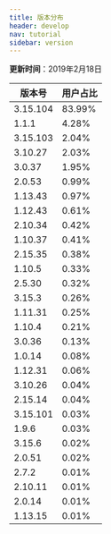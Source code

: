 ```yaml
---
title: 版本分布
header: develop
nav: tutorial
sidebar: version
---
```

**更新时间**：2019年2月18日

|版本号|用户占比|
|---|---|
|3.15.104|83.99%|
|1.1.1|4.28%|
|3.15.103|2.04%|
|3.10.27|2.03%|
|3.0.37|1.95%|
|2.0.53|0.99%|
|1.13.43|0.97%|
|1.12.43|0.61%|
|2.10.34|0.42%|
|1.10.37|0.41%|
|2.15.35|0.38%|
|1.10.5|0.33%|
|2.5.30|0.32%|
|3.15.3|0.26%|
|1.11.31|0.25%|
|1.10.4|0.21%|
|3.0.36|0.13%|
|1.0.14|0.08%|
|1.12.31|0.06%|
|3.10.26|0.04%|
|2.15.14|0.04%|
|3.15.101|0.03%|
|1.9.6|0.03%|
|3.15.6|0.02%|
|2.0.51|0.02%|
|2.7.2|0.01%|
|2.10.11|0.01%|
|2.0.14|0.01%|
|1.13.15|0.01%|
